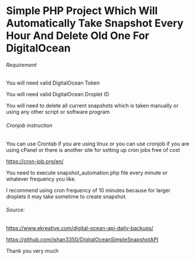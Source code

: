 # Simple PHP Project Which Will Automatically Take Snapshot Every Hour And Delete Old One For DigitalOcean 


###### Requirement

You will need valid DigitalOcean Token

You will need valid DigitalOcean Droplet ID

You will need to delete all current snapshots which is taken manually or using any other script or software program


###### Cronjob instruction

You can use Crontab if you are using linux or you can use cronjob if you are using cPanel or there is another site for setting up cron jobs free of cost

https://cron-job.org/en/

You need to execute snapshot_automation.php file every minute or whatever frequency you like.

I recommend using cron frequency of 10 minutes because for larger droplets it may take sometime to create snapshot.


###### Source:
https://www.ekreative.com/digital-ocean-api-daily-backups/

https://github.com/ishan3350/DigitalOceanSimpleSnapshotAPI

Thank you very much